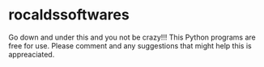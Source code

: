 # rocaldssoftwares
Go down and under this and you not be crazy!!!
This Python programs are free for use. Please comment and any suggestions that might help this is appreaciated.
